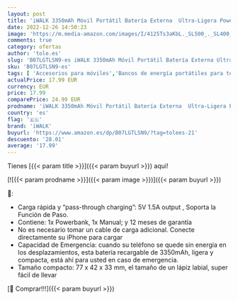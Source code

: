 ```yaml
---
layout: post
title: 'iWALK 3350mAh Móvil Portátil Batería Externa  Ultra-Ligera Power Pack Compacto Power Bank Cargador Compatible con iPhone 14/14 Pro/13/12/11/XS Max/XR/X/8/7/6/AirPods 3/AirPods Pro 2'
date: 2022-12-26 14:50:23
image: 'https://m.media-amazon.com/images/I/4125Ts3aKbL._SL500_._SL400_.jpg'
comments: true
category: ofertas
author: 'tole.es'
slug: 'B07LGTLSN9-es iWALK 3350mAh Móvil Portátil Batería Externa Ultra-Ligera...'
sku: 'B07LGTLSN9-es'
tags: [ 'Accesorios para móviles','Bancos de energía portátiles para teléfonos móviles','Cargadores para móviles','Comunicación móvil y accesorios','Electrónica','iphone','iwalk','🇪🇸', ]
actualPrice: 17.99 EUR
currency: EUR
price: 17.99
comparePrice: 24.99 EUR
prodname: 'iWALK 3350mAh Móvil Portátil Batería Externa  Ultra-Ligera Power Pack Compacto Power Bank Cargador Compatible con iPhone 14/14 Pro/13/12/11/XS Max/XR/X/8/7/6/AirPods 3/AirPods Pro 2'
country: 'es'
flag: '🇪🇸'
brand: 'iWALK'
buyurl: 'https://www.amazon.es/dp/B07LGTLSN9/?tag=tolees-21'
descuento: '28.01'
average: '17.99'
---
```


Tienes [{{< param title >}}]({{< param buyurl >}}) aqui!

[![{{< param prodname >}}]({{< param image >}})]({{< param buyurl >}})

🔎:

- Carga rápida y “pass-through charging”: 5V 1.5A output , Soporta la Función de Paso.
- Contiene: 1x Powerbank, 1x Manual; y 12 meses de garantía
- No es necesario tomar un cable de carga adicional. Conecte directamente su iPhone para cargar
- Capacidad de Emergencia: cuando su teléfono se quede sin energía en los desplazamientos, esta batería recargable de 3350mAh, ligera y compacta, está ahí para usted en caso de emergencia.
- Tamaño compacto: 77 x 42 x 33 mm, el tamaño de un lápiz labial, super fácil de llevar

[🛒 Comprar!!!]({{< param buyurl >}})
